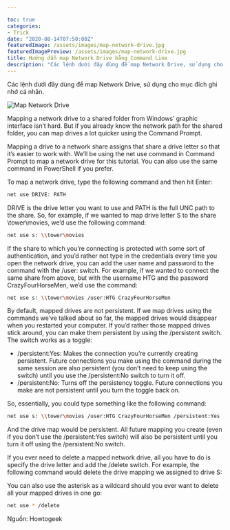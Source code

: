 ```yaml
---

toc: true
categories:
- Trick
date: "2020-08-14T07:50:00Z"
featuredImage: /assets/images/map-network-drive.jpg
featuredImagePreview: /assets/images/map-network-drive.jpg
title: Hướng dẫn map Network Drive bằng Command Line
description: "Các lệnh dưới đây dùng để map Network Drive, sử dụng cho mục đích ghi nhớ cá nhân."
---
```

Các lệnh dưới đây dùng để map Network Drive, sử dụng cho mục đích ghi nhớ cá nhân.

![Map Network Drive](/assets/images/map-network-drive.jpg)

Mapping a network drive to a shared folder from Windows’ graphic interface isn’t hard. But if you already know the network path for the shared folder, you can map drives a lot quicker using the Command Prompt.

Mapping a drive to a network share assigns that share a drive letter so that it’s easier to work with. We’ll be using the net use command in Command Prompt to map a network drive for this tutorial. You can also use the same command in PowerShell if you prefer.

To map a network drive, type the following command and then hit Enter:

```bash
net use DRIVE: PATH
```

DRIVE is the drive letter you want to use and PATH is the full UNC path to the share. So, for example, if we wanted to map drive letter S to the share \\tower\movies, we’d use the following command:

```bash
net use s: \\tower\movies
```

If the share to which you’re connecting is protected with some sort of authentication, and you’d rather not type in the credentials every time you open the network drive, you can add the user name and password to the command with the /user: switch. For example, if we wanted to connect the same share from above, but with the username HTG and the password CrazyFourHorseMen, we’d use the command:

```bash
net use s: \\tower\movies /user:HTG CrazyFourHorseMen
```

By default, mapped drives are not persistent. If we map drives using the commands we’ve talked about so far, the mapped drives would disappear when you restarted your computer. If you’d rather those mapped drives stick around, you can make them persistent by using the /persistent switch. The switch works as a toggle:

* /persistent:Yes: Makes the connection you’re currently creating persistent. Future connections you make using the command during the same session are also persistent (you don’t need to keep using the switch) until you use the /persistent:No switch to turn it off.
* /persistent:No: Turns off the persistency toggle. Future connections you make are not persistent until you turn the toggle back on.

So, essentially, you could type something like the following command:

```bash
net use s: \\tower\movies /user:HTG CrazyFourHorseMen /persistent:Yes
```
And the drive map would be persistent. All future mapping you create (even if you don’t use the /persistent:Yes switch) will also be persistent until you turn it off using the /persistent:No switch.

If you ever need to delete a mapped network drive, all you have to do is specify the drive letter and add the /delete switch. For example, the following command would delete the drive mapping we assigned to drive S:

You can also use the asterisk as a wildcard should you ever want to delete all your mapped drives in one go:

```bash
net use * /delete
```

Nguồn: Howtogeek
